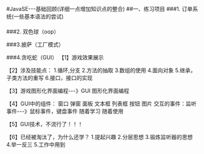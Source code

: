 #JavaSE---基础回顾(详细一点增加知识点的整合)
##一、练习项目
###1. 订单系统(一些基本语法的尝试)
#### 

###2. 双色球（oop）

###3.披萨（工厂模式）


###4.贪吃蛇（GUI）
【1】游戏效果展示


【2】涉及技能点：
1.循环,分支
2.方法的抽取
3.数组的使用
4.面向对象
5.继承，子类方法的重写
6.接口，接口的实现

【3】游戏图形化界面编程---》GUI  图形化界面编程

【4】GUI中的组件：
窗口
弹窗
面板
文本框
列表框
按钮
图片
交互的事件：监听事件---》鼠标事件，键盘事件
随着学习 随着使用

【5】GUI技术，不流行了！！！

【6】已经被淘汰了，为什么还学？
1.提起兴趣
2.分层思想
3.锻炼监听器的思想
4.举一反三
5.工作中用到